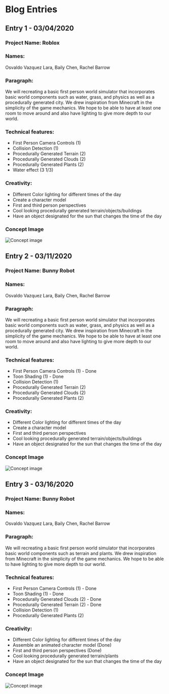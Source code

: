 # Blog Entries

## Entry 1 - 03/04/2020
### Project Name: Roblox

### Names: 
Osvaldo Vazquez Lara, Baily Chen, Rachel Barrow 

### Paragraph: 
We will recreating a basic first person world simulator that incorporates basic world components such as water, grass, and physics as well as a procedurally generated city. We drew inspiration from Minecraft in the simplicity of the game mechanics. We hope to be able to have at least one room to move around and also have lighting to give more depth to our world.

### Technical features: 
- First Person Camera Controls (1)
- Collision Detection (1)
- Procedurally Generated Terrain (2)
- Procedurally Generated Clouds (2)
- Procedurally Generated Plants (2)
- Water effect (3 1/3)

### Creativity: 
- Different Color lighting for different times of the day
- Create a character model
- First and third person perspectives
- Cool looking procedurally generated terrain/objects/buildings
- Have an object designated for the sun that changes the time of the day

### Concept Image
![Concept image](https://github.com/rachelbarrow/cse167-hw4/blob/master/media/0302.png)


## Entry 2 - 03/11/2020
### Project Name: Bunny Robot

### Names: 
Osvaldo Vazquez Lara, Baily Chen, Rachel Barrow 

### Paragraph: 
We will recreating a basic first person world simulator that incorporates basic world components such as water, grass, and physics as well as a procedurally generated city. We drew inspiration from Minecraft in the simplicity of the game mechanics. We hope to be able to have at least one room to move around and also have lighting to give more depth to our world.

### Technical features: 
- First Person Camera Controls (1) - Done
- Toon Shading (1) - Done
- Collision Detection (1)
- Procedurally Generated Terrain (2)
- Procedurally Generated Clouds (2)
- Procedurally Generated Plants (2)

### Creativity: 
- Different Color lighting for different times of the day
- Create a character model
- First and third person perspectives
- Cool looking procedurally generated terrain/objects/buildings
- Have an object designated for the sun that changes the time of the day

### Concept Image
![Concept image](https://github.com/rachelbarrow/cse167-hw4/blob/master/screenShot1.png)

## Entry 3 - 03/16/2020
### Project Name: Bunny Robot

### Names:
Osvaldo Vazquez Lara, Baily Chen, Rachel Barrow 

### Paragraph: 
We will recreating a basic first person world simulator that incorporates basic world components such as terrain and plants. We drew inspiration from Minecraft in the simplicity of the game mechanics. We hope to be able to have lighting to give more depth to our world.

### Technical features: 
- First Person Camera Controls (1) - Done
- Toon Shading (1) - Done
- Procedurally Generated Clouds (2) - Done
- Procedurally Generated Terrain (2) - Done
- Collision Detection (1)
- Procedurally Generated Plants (2)

### Creativity: 
- Different Color lighting for different times of the day
- Assemble an animated character model (Done)
- First and third person perspectives (Done)
- Cool looking procedurally generated terrain/plants
- Have an object designated for the sun that changes the time of the day

### Concept Image
![Concept image](https://github.com/rachelbarrow/cse167-hw4/blob/master/screenshot2.png)
